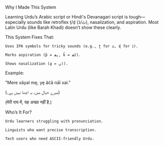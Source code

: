 Why I Made This System

Learning Urdu’s Arabic script or Hindi's Devanagari script is tough—especially sounds like retroflex ṭ/ḍ (ٹ/ڈ), nasalization, and aspiration. Most Latin Urdu (like Barah Khadi) doesn’t show these clearly.

This System Fixes That:

    Uses IPA symbols for tricky sounds (e.g., ʈ for ٹ, ɖ for ڈ).

    Marks aspiration (p̃ = پھ, k̃ = کھ).

    Shows nasalization (a̰ = اں).

Example:

"Mere xāyal mḛ, yḛ ãc̃ā nāī xai."

(میرے خیال میں، یہ اچھا نہیں ہے۔)

(मेरी राय में, यह अच्छा नहीं है.)

Who’s It For?

    Urdu learners struggling with pronunciation.

    Linguists who want precise transcription.

    Tech users who need ASCII-friendly Urdu.

